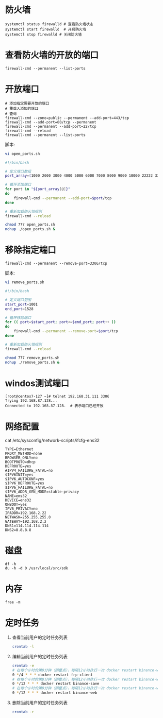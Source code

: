 # 防火墙

```shell
systemctl status firewalld # 查看防火墙状态 
systemctl start firewalld  # 开启防火墙  
systemctl stop firewalld # 关闭防火墙 
```

# 查看防火墙的开放的端口

```shell
firewall-cmd --permanent --list-ports
```

# 开放端口

```shell
# 添加指定需要开放的端口
# 重载入添加的端口
# 查询
firewall-cmd --zone=public --permanent --add-port=443/tcp
firewall-cmd --add-port=80/tcp --permanent
firewall-cmd --permanent --add-port=22/tcp
firewall-cmd --reload
firewall-cmd --permanent --list-ports
```

脚本:

```sh
vi open_ports.sh
```

```sh
#!/bin/bash

# 定义端口数组
port_array=(1000 2000 3000 4000 5000 6000 7000 8000 9000 10000 22222 33333 44444 55555 60000)

# 循环添加端口
for port in "${port_array[@]}"
do
    firewall-cmd --permanent --add-port=$port/tcp
done

# 重新加载防火墙规则
firewall-cmd --reload
```

```sh
chmod 777 open_ports.sh
nohup ./open_ports.sh &
```

# 移除指定端口

```shell
firewall-cmd --permanent --remove-port=3306/tcp
```

脚本:

```sh
vi remove_ports.sh
```

```sh
#!/bin/bash

# 定义端口范围
start_port=1001
end_port=1528

# 循环移除端口
for (( port=$start_port; port<=$end_port; port++ ))
do
	firewall-cmd --permanent --remove-port=$port/tcp
done

# 重新加载防火墙规则
firewall-cmd --reload
```

```sh
chmod 777 remove_ports.sh
nohup ./remove_ports.sh &
```

# windos测试端口

```shell
[root@centos7-127 ~]# telnet 192.168.31.111 3306
Trying 192.168.87.128...
Connected to 192.168.87.128.  # 表示端口已经开放
```

# 网络配置

cat /etc/sysconfig/network-scripts/ifcfg-ens32

```
TYPE=Ethernet
PROXY_METHOD=none
BROWSER_ONLY=no
BOOTPROTO=dhcp
DEFROUTE=yes
#IPV4_FAILURE_FATAL=no
$IPV6INIT=yes
$IPV6_AUTOCONF=yes
$IPV6_DEFROUTE=yes
$IPV6_FAILURE_FATAL=no
$IPV6_ADDR_GEN_MODE=stable-privacy
NAME=ens32
DEVICE=ens32
ONBOOT=yes
IPV6_PRIVACY=no
IPADDR=192.168.2.22
NETWASK=255.255.255.0
GATEWAY=192.168.2.2
DNS1=114.114.114.114
DNS2=8.8.8.8
```

# 磁盘

```
df -h
du -h -d 0 /usr/local/src/sdk
```

# 内存

```
free -m
```



# 定时任务

1. 查看当前用户的定时任务列表

   ```sh
   crontab -l
   ```

2. 编辑当前用户的定时任务列表

   ```sh
   crontab -e
   # 在每个小时的第0分钟（即整点），每隔12小时执行一次 docker restart binance-web 命令。
   0 */4 * * * docker restart frp-client
   # 在每个小时的第0分钟（即整点），每隔12小时执行一次 docker restart binance-web 命令。
   0 */12 * * * docker restart binance-save
   # 在每个小时的第0分钟（即整点），每隔12小时执行一次 docker restart binance-web 命令。
   0 */12 * * * docker restart binance-web
   ```

3. 删除当前用户的定时任务列表

   ```sh
   crontab -r
   ```

